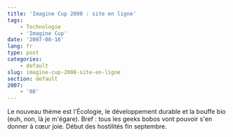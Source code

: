 ```yaml
---
title: 'Imagine Cup 2008 : site en ligne'
tags:
    - Technologie
    - 'Imagine Cup'
date: '2007-08-10'
lang: fr
type: post
categories:
    - default
slug: imagine-cup-2008-site-en-ligne
section: default
2007:
    - '08'
---
```


Le nouveau thème est l'Écologie, le développement durable et la bouffe bio (euh, non, là je m'égare). Bref&nbsp;: tous les geeks bobos vont pouvoir s'en donner à cœur joie. Début des hostilités fin septembre.
